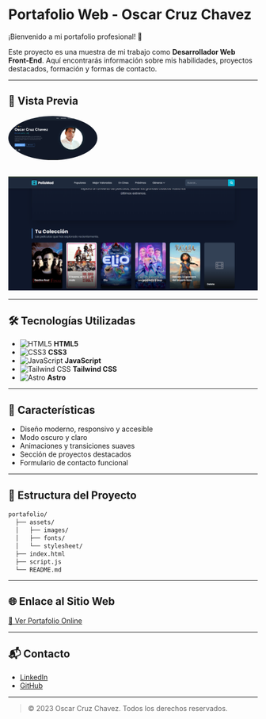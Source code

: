 # Portafolio Web - Oscar Cruz Chavez

¡Bienvenido a mi portafolio profesional! 🚀

Este proyecto es una muestra de mi trabajo como **Desarrollador Web Front-End**. Aquí encontrarás información sobre mis habilidades, proyectos destacados, formación y formas de contacto.

---

## 📸 Vista Previa

<img src="./assets/images/demo.png" alt="Foto del portafolio" width="180" style="border-radius: 50%; margin-bottom: 1rem;" />

![Vista previa del portafolio](./assets/images/peliculas.png)

---

## 🛠️ Tecnologías Utilizadas

- ![HTML5](https://img.icons8.com/color/48/html-5--v1.png) **HTML5**
- ![CSS3](https://img.icons8.com/color/48/css3.png) **CSS3**
- ![JavaScript](https://img.icons8.com/color/48/javascript--v1.png) **JavaScript**
- ![Tailwind CSS](https://img.icons8.com/color/48/tailwindcss.png) **Tailwind CSS**
- ![Astro](https://img.icons8.com/color/48/astro.png) **Astro**

---

## 🌟 Características

- Diseño moderno, responsivo y accesible
- Modo oscuro y claro
- Animaciones y transiciones suaves
- Sección de proyectos destacados
- Formulario de contacto funcional

---

## 📂 Estructura del Proyecto

```
portafolio/
  ├── assets/
  │   ├── images/
  │   ├── fonts/
  │   └── stylesheet/
  ├── index.html
  ├── script.js
  └── README.md
```

---

## 🌐 Enlace al Sitio Web

[🔗 Ver Portafolio Online](https://mariana-am-portafolio.netlify.app/)

---

## 📬 Contacto

- [LinkedIn](https://www.linkedin.com/in/oscar-ch-521863340/)
- [GitHub](https://github.com/OSCARCH2002)

---

> © 2023 Oscar Cruz Chavez. Todos los derechos reservados.
